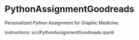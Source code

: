 # PythonAssignmentGoodreads

Personalized Python Assignment for Graphic Medicine.

Instructions: scr/PythonAssignmentGoodreads.ipynb
